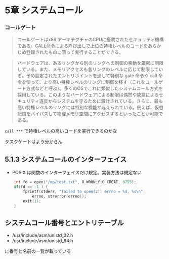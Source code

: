# 5章 システムコール

### コールゲート

> コールゲートはx86 アーキテクチャのCPUに搭載されたセキュリティ機構である。CALL命令による呼び出しで上位の特権レベルのコードをあらかじめ登録されたものに限って実行することができる。

> ハードウェアは、あるリングから別のリングへの制御の移動を厳密に制限している。また、メモリアクセスも各リングのレベルに応じて制限している。予め設定されたエントリポイントを通して特別な gate 命令や call 命令を使って、より高い特権レベルのリングに制御を移す（これをコールゲート方式などと呼ぶ）。多くのOSでこれに類似したシステムコール方式を採用している。このようなハードウェアによる制限は偶然や故意によるセキュリティ違反からシステムを守るために設計されている。さらに、最も高い特権レベルのリングには特別な機能が与えられている。例えば、仮想記憶をバイパスして物理メモリ空間にアクセスするといったことが可能である。

`call ***` で特権レベルの高いコードを実行できるのかな

タスクゲートはよう分からん


## 5.1.3 システムコールのインターフェイス

 * POSIX は関数のインターフェイスだけ規定。実装方法は規定ない

```c
	int fd = open("/mp/test.txt", O_WRONLY|O_CREAT, 0755);
	if(fd == -1 ) {
		fprintf(stderr, "failed to open(2): errno = %d, %s\n",
			errno, strerror(errno));
		exit(1);
	}
```

## システムコール番号とエントリテーブル

 * /usr/include/asm/unistd_32.h
 * /usr/include/asm/unistd_64.h

に番号と名前の一覧が載っている 